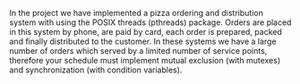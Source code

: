 In the project we have implemented a pizza ordering and distribution system with
using the POSIX threads (pthreads) package. Orders are placed in this system
by phone, are paid by card, each order is prepared, packed and finally
distributed to the customer. In these systems we have a large number of orders which
served by a limited number of service points, therefore your schedule
must implement mutual exclusion (with mutexes) and synchronization (with condition variables).
